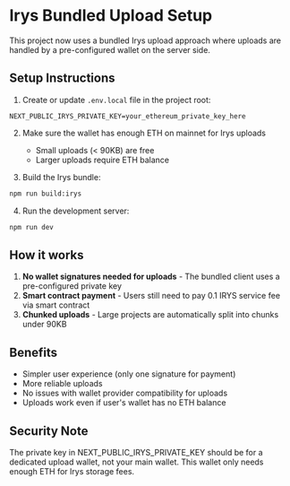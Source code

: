 # Irys Bundled Upload Setup

This project now uses a bundled Irys upload approach where uploads are handled by a pre-configured wallet on the server side.

## Setup Instructions

1. Create or update `.env.local` file in the project root:
```
NEXT_PUBLIC_IRYS_PRIVATE_KEY=your_ethereum_private_key_here
```

2. Make sure the wallet has enough ETH on mainnet for Irys uploads
   - Small uploads (< 90KB) are free
   - Larger uploads require ETH balance

3. Build the Irys bundle:
```bash
npm run build:irys
```

4. Run the development server:
```bash
npm run dev
```

## How it works

1. **No wallet signatures needed for uploads** - The bundled client uses a pre-configured private key
2. **Smart contract payment** - Users still need to pay 0.1 IRYS service fee via smart contract
3. **Chunked uploads** - Large projects are automatically split into chunks under 90KB

## Benefits

- Simpler user experience (only one signature for payment)
- More reliable uploads
- No issues with wallet provider compatibility for uploads
- Uploads work even if user's wallet has no ETH balance

## Security Note

The private key in NEXT_PUBLIC_IRYS_PRIVATE_KEY should be for a dedicated upload wallet, not your main wallet. This wallet only needs enough ETH for Irys storage fees.

